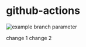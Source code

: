 # github-actions

![example branch parameter](https://github.com/ParisaMousavi/github-actions/actions/workflows/az-aks-app-one-two.yml/badge.svg?branch=main)

change 1
change 2
